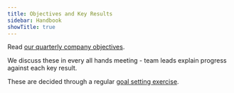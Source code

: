 ```yaml
---
title: Objectives and Key Results
sidebar: Handbook
showTitle: true
---
```


Read [our quarterly company objectives](https://docs.google.com/spreadsheets/d/1j7ECjhYLmMITLbL1XPLHv_McIEJb9uYgONO9rxQD1l8/edit#gid=0).

We discuss these in every all hands meeting - team leads explain progress against each key result.

These are decided through a regular [goal setting exercise](/handbook/company/goal-setting).